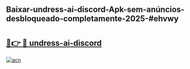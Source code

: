 ## Baixar-undress-ai-discord-Apk-sem-anúncios-desbloqueado-completamente-2025-#ehvwy

# <h2><a href="https://ainizakaria.my?title=undress-ai-discord&ref=20M">🔗👉 🔴 undress-ai-discord</a></h2>

[![acn](https://github.com/user-attachments/assets/0f9c940e-d8b0-45ae-aac7-cd30a18b3e1c)](https://ainizakaria.my?title=undress-ai-discord&ref=20M)

